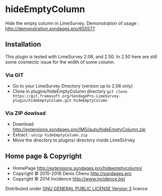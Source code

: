 # hideEmptyColumn #

Hide the empty column in LimeSurvey. Demonstration of usage : <http://demonstration.sondages.pro/655577>

## Installation

This plugin is tested with LimeSurvey 2.06, and 2.50. In 2.50 here are still some cosmectic issue for the width of some column.

### Via GIT
- Go to your LimeSurvey Directory (version up to 2.06 only)
- Clone in plugins/hideEmptyColumn directory `git clone https://git.framasoft.org/SondagePro-LimeSurvey-plugin/hideEmptyColumn.git hideEmptyColumn`

### Via ZIP dowload
- Download <http://extensions.sondages.pro/IMG/auto/hideEmptyColumn.zip>
- Extract : `unzip hideEmptyColumn.zip`
- Move the directory to  plugins/ directory inside LimeSUrvey

## Home page & Copyright
- HomePage <http://extensions.sondages.pro/hideemptycolumn/>
- Copyright © 2015-2016 Denis Chenu <http://sondages.pro>
- Copyright © 2014 Incidence <http://www.incidence.be/>

Distributed under [GNU GENERAL PUBLIC LICENSE Version 3](https://gnu.org/licenses/gpl-3.0.txt) licence
